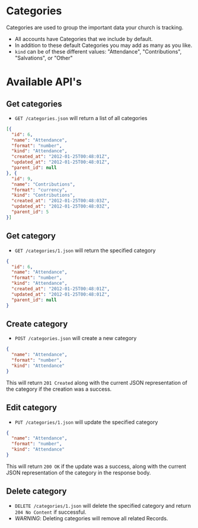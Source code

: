 # Categories

Categories are used to group the important data your church is tracking.

* All accounts have Categories that we include by default. 
* In addition to these default Categories you may add as many as you like.
* ```kind``` can be of these different values: "Attendance", "Contributions", "Salvations", or "Other"

# Available API's

## Get categories

* `GET /categories.json` will return a list of all categories

```json
[{
  "id": 6,
  "name": "Attendance",
  "format": "number",
  "kind": "Attendance",
  "created_at": "2012-01-25T00:48:01Z",
  "updated_at": "2012-01-25T00:48:01Z",
  "parent_id": null
}, {
  "id": 9,
  "name": "Contributions",
  "format": "currency",
  "kind": "Contributions",
  "created_at": "2012-01-25T00:48:03Z",
  "updated_at": "2012-01-25T00:48:03Z",
  "parent_id": 5
}]
```


## Get category

* `GET /categories/1.json` will return the specified category

```json
{
  "id": 6,
  "name": "Attendance",
  "format": "number",
  "kind": "Attendance",
  "created_at": "2012-01-25T00:48:01Z",
  "updated_at": "2012-01-25T00:48:01Z",
  "parent_id": null
}
```

## Create category

* `POST /categories.json` will create a new category

```json
{
  "name": "Attendance",
  "format": "number",
  "kind": "Attendance"
}
```

This will return ```201 Created``` along with the current JSON representation of the category if the creation was a success.


## Edit category

* `PUT /categories/1.json` will update the specified category

```json
{
  "name": "Attendance",
  "format": "number",
  "kind": "Attendance"
}
```

This will return ```200 OK``` if the update was a success, along with the current JSON representation of the category in the response body.

## Delete category

* `DELETE /categories/1.json` will delete the specified category and return ```204 No Content``` if successful.
* _WARNING_: Deleting categories will remove all related Records.
